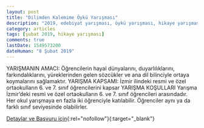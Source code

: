 ```yaml
---
layout: post
title: "Dilimden Kalemime Öykü Yarışması"
description: "2019, edebiyat yarışması, öykü yarışması, hikaye yarışması"
category: articles
tags: [şubat 2019, hikaye yarışması]
comments: true
lastDate: 1549573200
dateHuman: "8 Şubat 2019"
---
```


YARIŞMANIN AMACI:
    Öğrencilerin hayal dünyalarını, duyarlılıklarını, farkındalıklarını, yüreklerinden gelen sözcükler
ve ana dil bilinciyle ortaya koymalarını sağlamaktır.
YARIŞMA KAPSAMI:
    İzmir ilindeki resmi ve özel ortaokulların 6. ve 7. sınıf öğrencilerini kapsar
YARIŞMA KOŞULLARI
    Yarışma İzmir’deki resmi ve özel ortaokulların 6. ve 7. sınıf öğrencileri arasındadır.
    Her okul yarışmaya en fazla iki öğrenciyle katılabilir. Öğrenciler aynı ya da farklı sınıf
seviyesinde olabilirler. 

[Detaylar ve Başvuru için](http://www.mevkolejiguzelbahce.k12.tr/duyurular/dilimden-kalemime-oyku-yarismasi-2/?utm_source=edebiyatyarismalari.com&utm_medium=affiliate){:rel="nofollow"}{:target="_blank"}